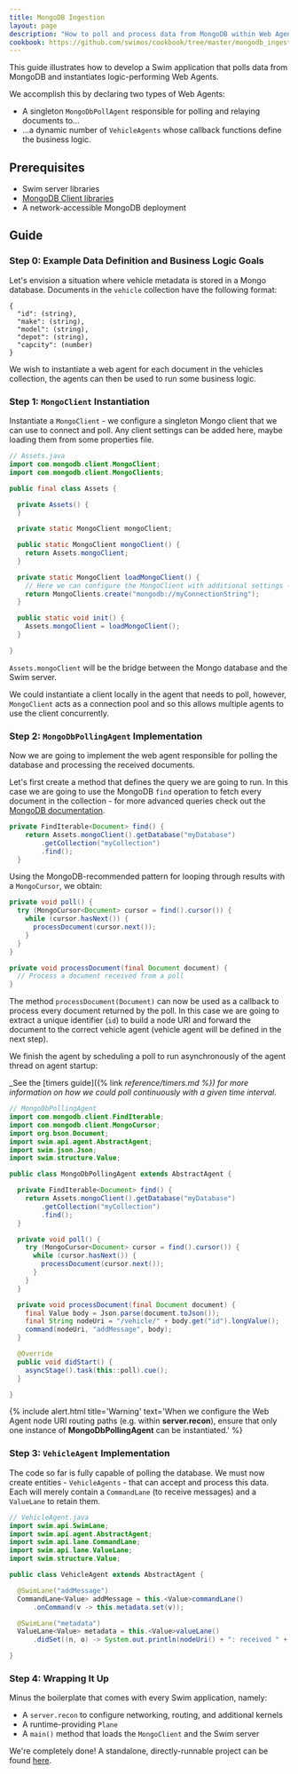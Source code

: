 ```yaml
---
title: MongoDB Ingestion
layout: page
description: "How to poll and process data from MongoDB within Web Agents"
cookbook: https://github.com/swimos/cookbook/tree/master/mongodb_ingestion
---
```


This guide illustrates how to develop a Swim application that polls data from MongoDB and instantiates logic-performing Web Agents.

We accomplish this by declaring two types of Web Agents:

- A singleton `MongoDbPollAgent` responsible for polling and relaying documents to...
- ...a dynamic number of `VehicleAgents` whose callback functions define the business logic.

## Prerequisites

- Swim server libraries
- [MongoDB Client libraries](https://mvnrepository.com/artifact/org.mongodb/mongodb-driver-sync)
- A network-accessible MongoDB deployment

## Guide

### Step 0: Example Data Definition and Business Logic Goals

Let's envision a situation where vehicle metadata is stored in a Mongo database.
Documents in the `vehicle` collection have the following format:

```
{
  "id": (string),
  "make": (string),
  "model": (string),
  "depot": (string),
  "capcity": (number)
}
```

We wish to instantiate a web agent for each document in the vehicles collection, the agents can then be used to run some business logic.

### Step 1: `MongoClient` Instantiation

Instantiate a `MongoClient` - we configure a singleton Mongo client that we can use to connect and poll.
Any client settings can be added here, maybe loading them from some properties file.

```java
// Assets.java
import com.mongodb.client.MongoClient;
import com.mongodb.client.MongoClients;

public final class Assets {

  private Assets() {
  }

  private static MongoClient mongoClient;

  public static MongoClient mongoClient() {
    return Assets.mongoClient;
  }

  private static MongoClient loadMongoClient() {
    // Here we can configure the MongoClient with additional settings - perhaps loaded from a properties file
    return MongoClients.create("mongodb://myConnectionString");
  }

  public static void init() {
    Assets.mongoClient = loadMongoClient();
  }

}
```

`Assets.mongoClient` will be the bridge between the Mongo database and the Swim server.

We could instantiate a client locally in the agent that needs to poll, however, `MongoClient` acts as a connection pool and so this allows multiple agents to use the client concurrently. 

### Step 2: `MongoDbPollingAgent` Implementation

Now we are going to implement the web agent responsible for polling the database and processing the received documents.

Let's first create a method that defines the query we are going to run.
In this case we are going to use the MongoDB `find` operation to fetch every document in the collection - for more advanced queries check out the [MongoDB documentation](https://www.mongodb.com/docs/drivers/java/sync/current/usage-examples/find/).
```java
private FindIterable<Document> find() {
    return Assets.mongoClient().getDatabase("myDatabase")
        .getCollection("myCollection")
        .find();
  }
```

Using the MongoDB-recommended pattern for looping through results with a `MongoCursor`, we obtain:

```java
private void poll() {
  try (MongoCursor<Document> cursor = find().cursor()) {
    while (cursor.hasNext()) {
      processDocument(cursor.next());
    }
  }
}

private void processDocument(final Document document) {
  // Process a document received from a poll
}
```

The method `processDocument(Document)` can now be used as a callback to process every document returned by the poll.
In this case we are going to extract a unique identifier (`id`) to build a node URI and forward the document to the correct vehicle agent (vehicle agent will be defined in the next step).

We finish the agent by scheduling a poll to run asynchronously of the agent thread on agent startup:

_See the [timers guide]({% link _reference/timers.md %}) for more information on how we could poll continuously with a given time interval._
```java
// MongoDbPollingAgent
import com.mongodb.client.FindIterable;
import com.mongodb.client.MongoCursor;
import org.bson.Document;
import swim.api.agent.AbstractAgent;
import swim.json.Json;
import swim.structure.Value;

public class MongoDbPollingAgent extends AbstractAgent {

  private FindIterable<Document> find() {
    return Assets.mongoClient().getDatabase("myDatabase")
        .getCollection("myCollection")
        .find();
  }

  private void poll() {
    try (MongoCursor<Document> cursor = find().cursor()) {
      while (cursor.hasNext()) {
        processDocument(cursor.next());
      }
    }
  }

  private void processDocument(final Document document) {
    final Value body = Json.parse(document.toJson());
    final String nodeUri = "/vehicle/" + body.get("id").longValue();
    command(nodeUri, "addMessage", body);
  }

  @Override
  public void didStart() {
    asyncStage().task(this::poll).cue();
  }

}
```

{% include alert.html title='Warning' text='When we configure the Web Agent node URI routing paths (e.g. within <strong>server.recon</strong>), ensure that only one instance of <strong>MongoDbPollingAgent</strong> can be instantiated.' %}

### Step 3: `VehicleAgent` Implementation

The code so far is fully capable of polling the database.
We must now create entities - `VehicleAgents` - that can accept and process this data.
Each will merely contain a `CommandLane` (to receive messages) and a `ValueLane` to retain them.

```java
// VehicleAgent.java
import swim.api.SwimLane;
import swim.api.agent.AbstractAgent;
import swim.api.lane.CommandLane;
import swim.api.lane.ValueLane;
import swim.structure.Value;

public class VehicleAgent extends AbstractAgent {

  @SwimLane("addMessage")
  CommandLane<Value> addMessage = this.<Value>commandLane()
      .onCommand(v -> this.metadata.set(v));

  @SwimLane("metadata")
  ValueLane<Value> metadata = this.<Value>valueLane()
      .didSet((n, o) -> System.out.println(nodeUri() + ": received " + n));

}
```

### Step 4: Wrapping It Up

Minus the boilerplate that comes with every Swim application, namely:

- A `server.recon` to configure networking, routing, and additional kernels
- A runtime-providing `Plane`
- A `main()` method that loads the `MongoClient` and the Swim server

We're completely done! A standalone, directly-runnable project can be found [here](https://github.com/swimos/cookbook/tree/master/mongodb_ingestion).
